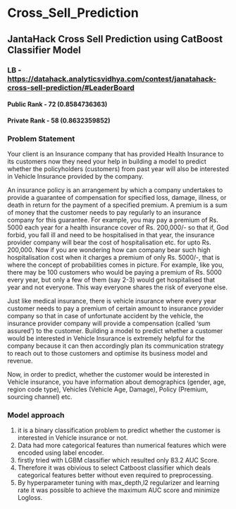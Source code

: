 # Cross_Sell_Prediction
## JantaHack Cross Sell Prediction  using CatBoost Classifier Model

### LB - https://datahack.analyticsvidhya.com/contest/janatahack-cross-sell-prediction/#LeaderBoard
#### Public Rank - 72 (0.8584736363)
#### Private Rank - 58 (0.8632359852)

### Problem Statement
Your client is an Insurance company that has provided Health Insurance to its customers now they need your help in building a model to predict whether the policyholders (customers) from past year will also be interested in Vehicle Insurance provided by the company.

An insurance policy is an arrangement by which a company undertakes to provide a guarantee of compensation for specified loss, damage, illness, or death in return for the payment of a specified premium. A premium is a sum of money that the customer needs to pay regularly to an insurance company for this guarantee.
For example, you may pay a premium of Rs. 5000 each year for a health insurance cover of Rs. 200,000/- so that if, God forbid, you fall ill and need to be hospitalised in that year, the insurance provider company will bear the cost of hospitalisation etc. for upto Rs. 200,000. Now if you are wondering how can company bear such high hospitalisation cost when it charges a premium of only Rs. 5000/-, that is where the concept of probabilities comes in picture. For example, like you, there may be 100 customers who would be paying a premium of Rs. 5000 every year, but only a few of them (say 2-3) would get hospitalised that year and not everyone. This way everyone shares the risk of everyone else.

Just like medical insurance, there is vehicle insurance where every year customer needs to pay a premium of certain amount to insurance provider company so that in case of unfortunate accident by the vehicle, the insurance provider company will provide a compensation (called ‘sum assured’) to the customer.
Building a model to predict whether a customer would be interested in Vehicle Insurance is extremely helpful for the company because it can then accordingly plan its communication strategy to reach out to those customers and optimise its business model and revenue.

Now, in order to predict, whether the customer would be interested in Vehicle insurance, you have information about demographics (gender, age, region code type), Vehicles (Vehicle Age, Damage), Policy (Premium, sourcing channel) etc.

### Model approach
1) it is a binary classification problem to predict whether the customer is interested in Vehicle insurance or not.
2) Data had more categorical features than numerical features which were encoded using label encoder.
3) firstly tried with LGBM classifier which resulted only 83.2 AUC Score.
4) Therefore it was obivious to select Catboost classifier which deals categorical features better without even required to preprocessing.
5) By hyperparameter tuning with max_depth,l2 regularizer and learning rate it was possible to achieve the maximum AUC score and minimize Logloss.
